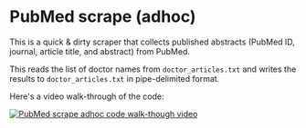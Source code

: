 # PubMed scrape (adhoc)

This is a quick & dirty scraper that collects published abstracts (PubMed ID, journal, article title, and abstract) from PubMed.

This reads the list of doctor names from `doctor_articles.txt` and writes the results to `doctor_articles.txt` in pipe-delimited format.

Here's a video walk-through of the code:


[![PubMed scrape adhoc code walk-though video](https://img.youtube.com/vi/3gR4jFitgWI/0.jpg)](https://www.youtube.com/watch?v=3gR4jFitgWI)
